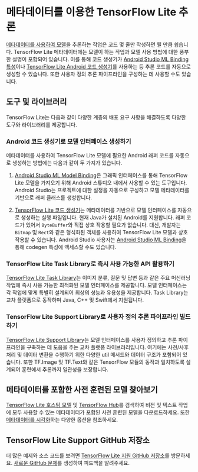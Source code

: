 # 메타데이터를 이용한 TensorFlow Lite 추론

[메타데이터를 사용하여 모델](../convert/metadata.md)을 추론하는 작업은 코드 몇 줄만 작성하면 될 만큼 쉽습니다. TensorFlow Lite 메타데이터에는 모델이 하는 작업과 모델 사용 방법에 대한 풍부한 설명이 포함되어 있습니다. 이를 통해 코드 생성기가 [Android Studio ML Binding 특성](codegen.md#codegen)이나 [TensorFlow Lite Android 코드 생성기](codegen.md#mlbinding)를 사용하는 등 추론 코드를 자동으로 생성할 수 있습니다. 또한 사용자 정의 추론 파이프라인을 구성하는 데 사용할 수도 있습니다.

## 도구 및 라이브러리

TensorFlow Lite는 다음과 같이 다양한 계층의 배포 요구 사항을 해결하도록 다양한 도구와 라이브러리를 제공합니다.

### Android 코드 생성기로 모델 인터페이스 생성하기

메타데이터를 사용하여 TensorFlow Lite 모델에 필요한 Android 래퍼 코드를 자동으로 생성하는 방법에는 다음과 같이 두 가지가 있습니다.

1. [Android Studio ML Model Binding](codegen.md#mlbinding)은 그래픽 인터페이스를 통해 TensorFlow Lite 모델을 가져오기 위해 Android 스튜디오 내에서 사용할 수 있는 도구입니다. Android Studio는 프로젝트에 대한 설정을 자동으로 구성하고 모델 메타데이터를 기반으로 래퍼 클래스를 생성합니다.

2. [TensorFlow Lite 코드 생성기](codegen.md)는 메타데이터를 기반으로 모델 인터페이스를 자동으로 생성하는 실행 파일입니다. 현재 Java가 설치된 Android를 지원합니다. 래퍼 코드가 있어서 `ByteBuffer`와 직접 상호 작용할 필요가 없습니다. 대신, 개발자는 `Bitmap` 및 `Rect`와 같은 형식화된 객체를 사용하여 TensorFlow Lite 모델과 상호 작용할 수 있습니다. Android Studio 사용자는 [Android Studio ML Binding](codegen.md#generate-code-with-android-studio-ml-model-binding)을 통해 codegen 특성에 액세스할 수도 있습니다.

### TensorFlow Lite Task Library로 즉시 사용 가능한 API 활용하기

[TensorFlow Lite Task Library](task_library/overview.md)는 이미지 분류, 질문 및 답변 등과 같은 주요 머신러닝 작업에 즉시 사용 가능한 최적화된 모델 인터페이스를 제공합니다. 모델 인터페이스는 각 작업에 맞게 특별히 설계되어 최상의 성능과 유용성을 제공합니다. Task Library는 교차 플랫폼으로 동작하며 Java, C++ 및 Swift에서 지원됩니다.

### TensorFlow Lite Support Library로 사용자 정의 추론 파이프라인 빌드하기

[TensorFlow Lite Support Library](lite_support.md)는 모델 인터페이스를 사용자 정의하고 추론 파이프라인을 구축하는 데 도움을 주는 교차 플랫폼 라이브러리입니다. 여기에는 사전/사후 처리 및 데이터 변환을 수행하기 위한 다양한 util 메서드와 데이터 구조가 포함되어 있습니다. 또한 TF.Image 및 TF.Text와 같은 TensorFlow 모듈의 동작과 일치하도록 설계되어 훈련에서 추론까지 일관성을 보장합니다.

## 메타데이터를 포함한 사전 훈련된 모델 찾아보기

[TensorFlow Lite 호스팅 모델](https://www.tensorflow.org/lite/guide/hosted_models) 및 [TensorFlow Hub](https://tfhub.dev/s?deployment-format=lite)를 검색하여 비전 및 텍스트 작업에 모두 사용할 수 있는 메타데이터가 포함된 사전 훈련된 모델을 다운로드하세요. 또한 [메타데이터를 시각화](../convert/metadata.md#visualize-the-metadata)하는 다양한 옵션을 참조하세요.

## TensorFlow Lite Support GitHub 저장소

더 많은 예제와 소스 코드를 보려면 [TensorFlow Lite 지원 GitHub 저장소](https://github.com/tensorflow/tflite-support)를 방문하세요. [새로운 GitHub 문제](https://github.com/tensorflow/tflite-support/issues/new)를 생성하여 피드백을 알려주세요.
